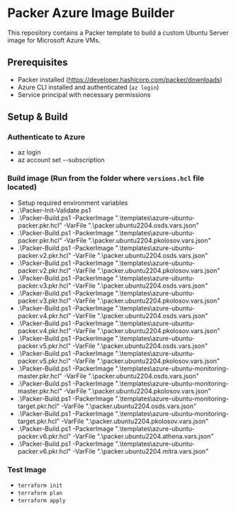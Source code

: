 # Packer Azure Image Builder

This repository contains a Packer template to build a custom Ubuntu Server image for Microsoft Azure VMs.

## Prerequisites

- Packer installed (https://developer.hashicorp.com/packer/downloads)
- Azure CLI installed and authenticated (`az login`)
- Service principal with necessary permissions

## Setup & Build

### Authenticate to Azure

- az login
- az account set --subscription <subscription-id>

### Build image (Run from the folder where `versions.hcl` file located)

- Setup required environment variables
- .\Packer-Init-Validate.ps1
- .\Packer-Build.ps1 -PackerImage ".\templates\azure-ubuntu-packer.pkr.hcl" -VarFile ".\packer.ubuntu2204.osds.vars.json"
- .\Packer-Build.ps1 -PackerImage ".\templates\azure-ubuntu-packer.pkr.hcl" -VarFile ".\packer.ubuntu2204.pkolosov.vars.json"
- .\Packer-Build.ps1 -PackerImage ".\templates\azure-ubuntu-packer.v2.pkr.hcl" -VarFile ".\packer.ubuntu2204.osds.vars.json"
- .\Packer-Build.ps1 -PackerImage ".\templates\azure-ubuntu-packer.v2.pkr.hcl" -VarFile ".\packer.ubuntu2204.pkolosov.vars.json"
- .\Packer-Build.ps1 -PackerImage ".\templates\azure-ubuntu-packer.v3.pkr.hcl" -VarFile ".\packer.ubuntu2204.osds.vars.json"
- .\Packer-Build.ps1 -PackerImage ".\templates\azure-ubuntu-packer.v3.pkr.hcl" -VarFile ".\packer.ubuntu2204.pkolosov.vars.json"
- .\Packer-Build.ps1 -PackerImage ".\templates\azure-ubuntu-packer.v4.pkr.hcl" -VarFile ".\packer.ubuntu2204.osds.vars.json"
- .\Packer-Build.ps1 -PackerImage ".\templates\azure-ubuntu-packer.v4.pkr.hcl" -VarFile ".\packer.ubuntu2204.pkolosov.vars.json"
- .\Packer-Build.ps1 -PackerImage ".\templates\azure-ubuntu-packer.v5.pkr.hcl" -VarFile ".\packer.ubuntu2204.osds.vars.json"
- .\Packer-Build.ps1 -PackerImage ".\templates\azure-ubuntu-packer.v5.pkr.hcl" -VarFile ".\packer.ubuntu2204.pkolosov.vars.json"
- .\Packer-Build.ps1 -PackerImage ".\templates\azure-ubuntu-monitoring-master.pkr.hcl" -VarFile ".\packer.ubuntu2204.osds.vars.json"
- .\Packer-Build.ps1 -PackerImage ".\templates\azure-ubuntu-monitoring-master.pkr.hcl" -VarFile ".\packer.ubuntu2204.pkolosov.vars.json"
- .\Packer-Build.ps1 -PackerImage ".\templates\azure-ubuntu-monitoring-target.pkr.hcl" -VarFile ".\packer.ubuntu2204.osds.vars.json"
- .\Packer-Build.ps1 -PackerImage ".\templates\azure-ubuntu-monitoring-target.pkr.hcl" -VarFile ".\packer.ubuntu2204.pkolosov.vars.json"
- .\Packer-Build.ps1 -PackerImage ".\templates\azure-ubuntu-packer.v6.pkr.hcl" -VarFile ".\packer.ubuntu2204.athena.vars.json"
- .\Packer-Build.ps1 -PackerImage ".\templates\azure-ubuntu-packer.v6.pkr.hcl" -VarFile ".\packer.ubuntu2204.mitra.vars.json"

### Test Image

- `terraform init`
- `terraform plan`
- `terraform apply`
